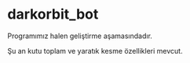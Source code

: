 # darkorbit_bot

Programımız halen geliştirme aşamasındadır. 

Şu an kutu toplam ve yaratık kesme özellikleri mevcut.

